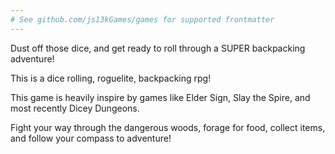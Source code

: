 ```yaml
---
# See github.com/js13kGames/games for supported frontmatter
---
```

Dust off those dice, and get ready to roll through a SUPER backpacking adventure!

This is a dice rolling, roguelite, backpacking rpg!

This game is heavily inspire by games like Elder Sign, Slay the Spire, and most recently Dicey Dungeons.

Fight your way through the dangerous woods, forage for food, collect items, and follow your compass to adventure!